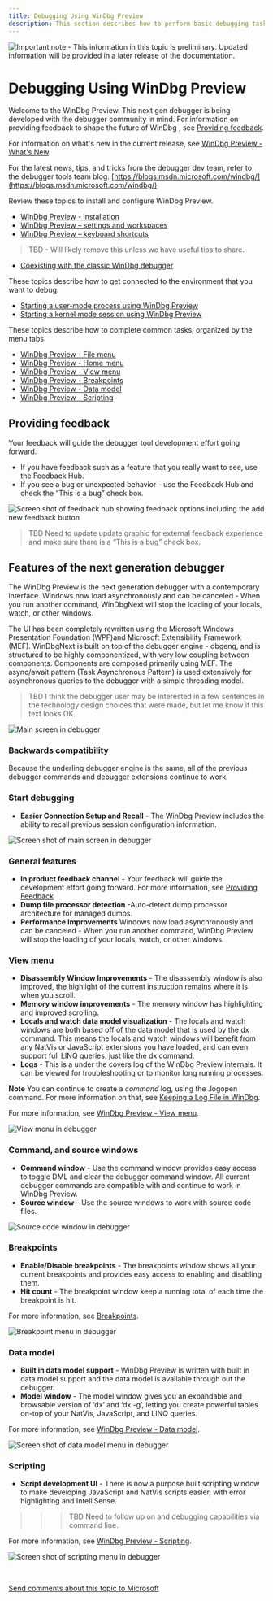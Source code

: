```yaml
---
title: Debugging Using WinDbg Preview
description: This section describes how to perform basic debugging tasks using the WinDbg preview debugger.
---
```


![Important note - This information in this topic is preliminary. Updated information will be provided in a later release of the documentation.
](images/windbgx-prelim-important-note.png)


# Debugging Using WinDbg Preview

Welcome to the WinDbg Preview. This next gen debugger is being developed with the debugger community in mind. For information on providing feedback to shape the future of WinDbg , see [Providing feedback](#providingfeedback).

For information on what's new in the current release, see [WinDbg Preview - What's New](windbg-what-is-new-preview.md).

For the latest news, tips, and tricks from the debugger dev team, refer to the debugger tools team blog.
[https://blogs.msdn.microsoft.com/windbg/](https://blogs.msdn.microsoft.com/windbg/)


Review these topics to install and configure WinDbg Preview.

- [WinDbg Preview - installation](windbg-install-preview.md)
- [WinDbg Preview – settings and workspaces](windbg-setup-preview.md)
- [WinDbg Preview – keyboard shortcuts](windbg-keyboard-shortcuts-preview.md)

> TBD - Will likely remove this unless we have useful tips to share. 
- [Coexisting with the classic WinDbg debugger](windbg-coexist-preview.md)

These topics describe how to get connected to the environment that you want to debug. 

- [Starting a user-mode process using WinDbg Preview](windbg-user-mode-preview.md)
- [Starting a kernel mode session using WinDbg Preview](windbg-kernel-mode-preview.md)

These topics describe how to complete common tasks, organized by the menu tabs.

- [WinDbg Preview - File menu](windbg-file-preview.md)
- [WinDbg Preview - Home menu](windbg-home-preview.md)
- [WinDbg Preview - View menu](windbg-view-preview.md)
- [WinDbg Preview - Breakpoints](windbg-breakpoints-preview.md)
- [WinDbg Preview - Data model](windbg-data-model-preview.md)
- [WinDbg Preview - Scripting](windbg-scripting-preview.md)


## <span id="providingfeedback"></span>Providing feedback

Your feedback will guide the debugger tool development effort going forward. 

- If you have feedback such as a feature that you really want to see, use the Feedback Hub.
- If you see a bug or unexpected behavior - use the Feedback Hub and check the “This is a bug” check box.


![Screen shot of feedback hub showing feedback options including the add new feedback button](images/windbgx-feedback.png)

> TBD Need to update update graphic for external feedback experience  and make sure there is a  “This is a bug” check box.


## Features of the next generation debugger

The WinDbg Preview is the next generation debugger with a contemporary interface. Windows now load asynchronously and can be canceled - When you run another command, WinDbgNext will stop the loading of your locals, watch, or other windows. 

The UI has been completely rewritten using the Microsoft Windows Presentation Foundation (WPF)and Microsoft Extensibility Framework (MEF).  WinDbgNext is built on top of the debugger engine - dbgeng, and is structured to be highly componentized, with very low coupling between components. Components are composed primarily using MEF. The async/await pattern (Task Asynchronous Pattern) is used extensively for asynchronous queries to the debugger with a simple threading model. 

> TBD I think the debugger user may be interested in a few sentences in the technology design choices that were made, but let me know if this text looks OK.

![Main screen in debugger](images/windbgx-main-menu.png)


### Backwards compatibility 

Because the underling debugger engine is the same, all of the previous debugger commands and debugger extensions continue to work.

### Start debugging

- **Easier Connection Setup and Recall** - The WinDbg Preview includes the ability to recall previous session configuration information.

![Screen shot of main screen in debugger](images/windbgx-start-debugging-menu.png)


### General features

- **In product feedback channel** - Your feedback will guide the development effort going forward. For more information, see [Providing Feedback](#providing-feedback)
- **Dump file processor detection** -Auto-detect dump processor architecture for managed dumps.
- **Performance Improvements** Windows now load asynchronously and can be canceled - When you run another command, WinDbg Preview will stop the loading of your locals, watch, or other windows.


### View menu

- **Disassembly Window Improvements** - The disassembly window is also improved, the highlight of the current instruction remains where it is when you scroll. 
- **Memory window improvements** - The memory window has highlighting and improved scrolling.
- **Locals and watch data model visualization** - The locals and watch windows are both based off of the data model that is used by the dx command. This means the locals and watch windows will benefit from any NatVis or JavaScript extensions you have loaded, and can even support full LINQ queries, just like the dx command. 
- **Logs** - This is a under the covers log of the WinDbg Preview internals. It can be viewed for troubleshooting or to monitor long running processes. 

**Note** You can continue to create a *command* log, using the .logopen command. For more information on that, see [Keeping a Log File in WinDbg](keeping-a-log-file-in-windbg.md).

For more information, see [WinDbg Preview - View menu](windbg-view-preview.md).

![View menu in debugger](images/windbgx-view-menu.png)


### Command, and source windows  

- **Command window** - Use the command window provides easy access to toggle DML and clear the debugger command window. All current debugger commands are compatible with and continue to work in WinDbg Preview.
- **Source window** - Use the source windows to work with source code files.

![Source code window in debugger](images/windbgx-source-windows-menu.png)


### Breakpoints 

- **Enable/Disable breakpoints** - The breakpoints window shows all your current breakpoints and provides easy access to enabling and disabling them. 
- **Hit count** - The breakpoint window keep a running total of each time the breakpoint is hit.

For more information, see [Breakpoints](windbg-breakpoints-preview.md).

![Breakpoint menu in debugger](images/windbgx-breakpoint-menu.png)


### Data model 

- **Built in data model support** - WinDbg Preview is written with built in data model support and the data model is available through out the debugger.
- **Model window** - The model window gives you an expandable and browsable version of ‘dx’ and ‘dx -g’, letting you create powerful tables on-top of your NatVis, JavaScript, and LINQ queries. 

For more information, see  [WinDbg Preview - Data model](windbg-data-model-preview.md).

![Screen shot of data model menu in debugger](images/windbgx-data-model-menu.png)


### Scripting  

- **Script development UI** - There is now a purpose built scripting window to make developing JavaScript and NatVis scripts easier, with error highlighting and IntelliSense.

>>> TBD Need to follow up on  and debugging capabilities via command line. 

For more information, see [WinDbg Preview - Scripting](windbg-scripting-preview.md).

![Screen shot of scripting menu in debugger](images/windbgx-scripting-menu.png)



 

[Send comments about this topic to Microsoft](mailto:wsddocfb@microsoft.com?subject=Documentation%20feedback%20[debugger\debugger]:%20Debugging%20Using%20WinDbg%20%20RELEASE:%20%285/15/2017%29&body=%0A%0APRIVACY%20STATEMENT%0A%0AWe%20use%20your%20feedback%20to%20improve%20the%20documentation.%20We%20don't%20use%20your%20email%20address%20for%20any%20other%20purpose,%20and%20we'll%20remove%20your%20email%20address%20from%20our%20system%20after%20the%20issue%20that%20you're%20reporting%20is%20fixed.%20While%20we're%20working%20to%20fix%20this%20issue,%20we%20might%20send%20you%20an%20email%20message%20to%20ask%20for%20more%20info.%20Later,%20we%20might%20also%20send%20you%20an%20email%20message%20to%20let%20you%20know%20that%20we've%20addressed%20your%20feedback.%0A%0AFor%20more%20info%20about%20Microsoft's%20privacy%20policy,%20see%20http://privacy.microsoft.com/default.aspx. "Send comments about this topic to Microsoft")




